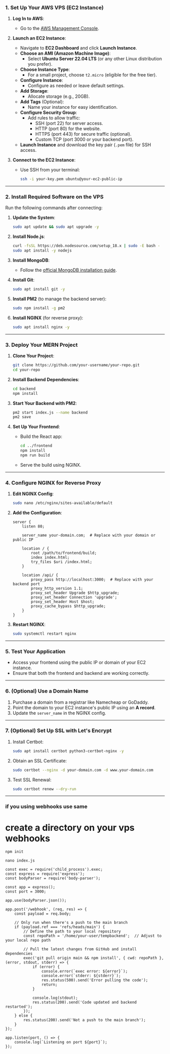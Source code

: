 

### **1. Set Up Your AWS VPS (EC2 Instance)**

1. **Log In to AWS**:
   - Go to the [AWS Management Console](https://aws.amazon.com/console/).

2. **Launch an EC2 Instance**:
   - Navigate to **EC2 Dashboard** and click **Launch Instance**.
   - **Choose an AMI (Amazon Machine Image)**:
     - Select **Ubuntu Server 22.04 LTS** (or any other Linux distribution you prefer).
   - **Choose Instance Type**:
     - For a small project, choose `t2.micro` (eligible for the free tier).
   - **Configure Instance**:
     - Configure as needed or leave default settings.
   - **Add Storage**:
     - Allocate storage (e.g., 20GB).
   - **Add Tags** (Optional):
     - Name your instance for easy identification.
   - **Configure Security Group**:
     - Add rules to allow traffic:
       - SSH (port 22) for server access.
       - HTTP (port 80) for the website.
       - HTTPS (port 443) for secure traffic (optional).
       - Custom TCP (port 3000 or your backend port).
   - **Launch Instance** and download the key pair (`.pem` file) for SSH access.

3. **Connect to the EC2 Instance**:
   - Use SSH from your terminal:
     ```bash
     ssh -i your-key.pem ubuntu@your-ec2-public-ip
     ```

---

### **2. Install Required Software on the VPS**

Run the following commands after connecting:

1. **Update the System**:
   ```bash
   sudo apt update && sudo apt upgrade -y
   ```

2. **Install Node.js**:
   ```bash
   curl -fsSL https://deb.nodesource.com/setup_18.x | sudo -E bash -
   sudo apt install -y nodejs
   ```

3. **Install MongoDB**:
   - Follow the [official MongoDB installation guide](https://www.mongodb.com/docs/manual/tutorial/install-mongodb-on-ubuntu/).

4. **Install Git**:
   ```bash
   sudo apt install git -y
   ```

5. **Install PM2** (to manage the backend server):
   ```bash
   sudo npm install -g pm2
   ```

6. **Install NGINX** (for reverse proxy):
   ```bash
   sudo apt install nginx -y
   ```

---

### **3. Deploy Your MERN Project**

1. **Clone Your Project**:
   ```bash
   git clone https://github.com/your-username/your-repo.git
   cd your-repo
   ```

2. **Install Backend Dependencies**:
   ```bash
   cd backend
   npm install
   ```

3. **Start Your Backend with PM2**:
   ```bash
   pm2 start index.js --name backend
   pm2 save
   ```

4. **Set Up Your Frontend**:
   - Build the React app:
     ```bash
     cd ../frontend
     npm install
     npm run build
     ```
   - Serve the build using NGINX.

---

### **4. Configure NGINX for Reverse Proxy**

1. **Edit NGINX Config**:
   ```bash
   sudo nano /etc/nginx/sites-available/default
   ```

2. **Add the Configuration**:
   ```nginx
   server {
       listen 80;

       server_name your-domain.com;  # Replace with your domain or public IP

       location / {
           root /path/to/frontend/build;
           index index.html;
           try_files $uri /index.html;
       }

       location /api/ {
           proxy_pass http://localhost:3000;  # Replace with your backend port
           proxy_http_version 1.1;
           proxy_set_header Upgrade $http_upgrade;
           proxy_set_header Connection 'upgrade';
           proxy_set_header Host $host;
           proxy_cache_bypass $http_upgrade;
       }
   }
   ```

3. **Restart NGINX**:
   ```bash
   sudo systemctl restart nginx
   ```

---

### **5. Test Your Application**

- Access your frontend using the public IP or domain of your EC2 instance.
- Ensure that both the frontend and backend are working correctly.

---

### **6. (Optional) Use a Domain Name**

1. Purchase a domain from a registrar like Namecheap or GoDaddy.
2. Point the domain to your EC2 instance's public IP using an **A record**.
3. Update the `server_name` in the NGINX config.

---

### **7. (Optional) Set Up SSL with Let's Encrypt**

1. Install Certbot:
   ```bash
   sudo apt install certbot python3-certbot-nginx -y
   ```
2. Obtain an SSL Certificate:
   ```bash
   sudo certbot --nginx -d your-domain.com -d www.your-domain.com
   ```
3. Test SSL Renewal:
   ```bash
   sudo certbot renew --dry-run
   ```

---

### if you using webhooks use same 
# create a directory on your vps webhooks
```
npm init
```
```
nano index.js
```
```
const exec = require('child_process').exec;
const express = require('express');
const bodyParser = require('body-parser');

const app = express();
const port = 3000;

app.use(bodyParser.json());

app.post('/webhook', (req, res) => {
    const payload = req.body;

    // Only run when there's a push to the main branch
    if (payload.ref === 'refs/heads/main') {
        // Define the path to your local repository
        const repoPath = '/home/your-user/tempbackend';  // Adjust to your local repo path

        // Pull the latest changes from GitHub and install dependencies
        exec('git pull origin main && npm install', { cwd: repoPath }, (error, stdout, stderr) => {
            if (error) {
                console.error(`exec error: ${error}`);
                console.error(`stderr: ${stderr}`);
                res.status(500).send('Error pulling the code');
                return;
            }

            console.log(stdout);
            res.status(200).send('Code updated and backend restarted');
        });
    } else {
        res.status(200).send('Not a push to the main branch');
    }
});

app.listen(port, () => {
    console.log(`Listening on port ${port}`);
});

```

